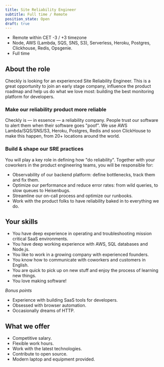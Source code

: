 ```yaml
---
title: Site Reliability Engineer
subtitle: Full time / Remote
position_state: Open
draft: true
---
```


- Remote within CET -3 / +3 timezone
- Node, AWS (Lambda, SQS, SNS, S3), Serverless, Heroku, Postgres, Clickhouse, Redis, Opsgenie.
- Full time

## About the role
Checkly is looking for an experienced Site Reliability Engineer. This is a great opportunity to join an early stage
company, influence the product roadmap and help us do what we love most: building the best monitoring platform for developers.

### Make our reliability product more reliable
Checkly is — in essence — a reliability company. People trust our software to alert them when their software goes "poof".
We use AWS Lambda/SQS/SNS/S3, Heroku, Postgres, Redis and soon ClickHouse to make this happen, from 20+ locations around the world.

### Build & shape our SRE practices
You will play a key role in defining how "do reliability". Together with your coworkers in the product engineering teams,
you will be responsible for:

- Observability of our backend platform: define bottlenecks, track them and fix them.
- Optimize our performance and reduce error rates: from wild queries, to slow queues to Heisenbugs.
- Streamline our on-call process and optimize our runbooks.
- Work with the product folks to have reliability baked in to everything we do.


## Your skills

- You have deep experience in operating and troubleshooting mission critical SaaS environments.
- You have deep working experience with AWS, SQL databases and Node.js.
- You like to work in a growing company with experienced founders.
- You know how to communicate with coworkers and customers in English.
- You are quick to pick up on new stuff and enjoy the process of learning new things.
- You love making software!

*Bonus points*

- Experience with building SaaS tools for developers.
- Obsessed with browser automation.
- Occasionally dreams of HTTP.

## What we offer

- Competitive salary.
- Flexible work hours.
- Work with the latest technologies.
- Contribute to open source.
- Modern laptop and equipment provided.

